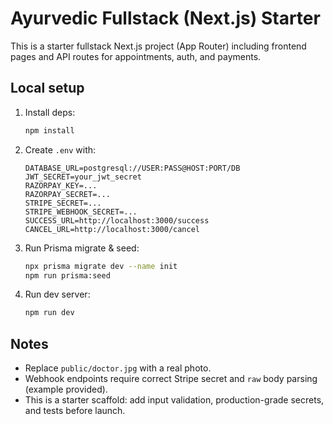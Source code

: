 # Ayurvedic Fullstack (Next.js) Starter

This is a starter fullstack Next.js project (App Router) including frontend pages and API routes for appointments, auth, and payments.

## Local setup
1. Install deps:
   ```bash
   npm install
   ```
2. Create `.env` with:
   ```
   DATABASE_URL=postgresql://USER:PASS@HOST:PORT/DB
   JWT_SECRET=your_jwt_secret
   RAZORPAY_KEY=...
   RAZORPAY_SECRET=...
   STRIPE_SECRET=...
   STRIPE_WEBHOOK_SECRET=...
   SUCCESS_URL=http://localhost:3000/success
   CANCEL_URL=http://localhost:3000/cancel
   ```
3. Run Prisma migrate & seed:
   ```bash
   npx prisma migrate dev --name init
   npm run prisma:seed
   ```
4. Run dev server:
   ```bash
   npm run dev
   ```

## Notes
- Replace `public/doctor.jpg` with a real photo.
- Webhook endpoints require correct Stripe secret and `raw` body parsing (example provided).
- This is a starter scaffold: add input validation, production-grade secrets, and tests before launch.
